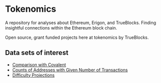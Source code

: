 # Tokenomics

A repository for analyses about Ethereum, Erigon, and TrueBlocks. Finding insightful connections within the Ethereum block chain.

Open source, grant funded projects here at tokenomics by TrueBlocks.

## Data sets of interest

- [Comparison with Covalent](./explorations/covalent/README.md)
- [Counts of Addresses with Given Number of Transactions](./explorations/addresses/README.md)
- [Difficulty Projections](./explorations/difficulty/README.md)
